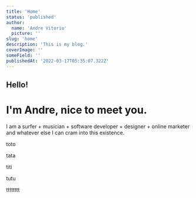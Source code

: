 ```yaml
---
title: 'Home'
status: 'published'
author:
  name: 'Andre Vitorio'
  picture: ''
slug: 'home'
description: 'This is my blog.'
coverImage: ''
someField: ''
publishedAt: '2022-03-17T05:35:07.322Z'
---
```


## Hello!

# I'm Andre, nice to meet you.

I am a surfer + musician + software developer + designer + online marketer and whatever else I can cram into this existence.

toto

tata

titi

tutu



tttttttt

